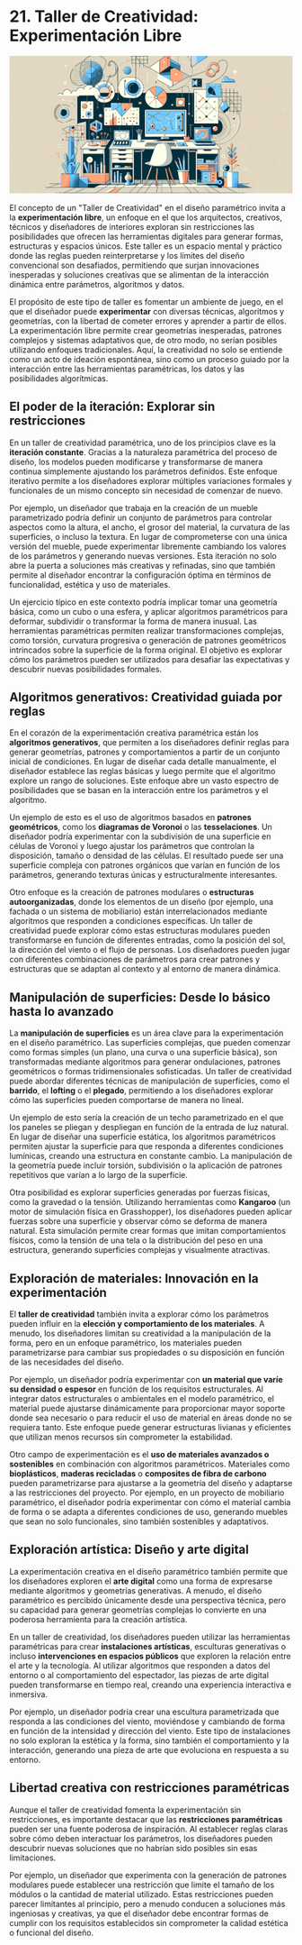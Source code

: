 # 21. Taller de Creatividad: Experimentación Libre

![imagen13-clase21](seccion4-imagenes/2024-09-28_10-48-37-74514080b2f3128ab2ed2c6bd04ece60.webp)

El concepto de un "Taller de Creatividad" en el diseño paramétrico invita a la **experimentación libre**, un enfoque en el que los
arquitectos, creativos, técnicos y diseñadores de interiores exploran sin restricciones las posibilidades que ofrecen las herramientas
digitales para generar formas, estructuras y espacios únicos. Este taller es un espacio mental y práctico donde las reglas pueden
reinterpretarse y los límites del diseño convencional son desafiados, permitiendo que surjan innovaciones inesperadas y soluciones creativas
que se alimentan de la interacción dinámica entre parámetros, algoritmos y datos.

El propósito de este tipo de taller es fomentar un ambiente de juego, en el que el diseñador puede **experimentar** con diversas técnicas,
algoritmos y geometrías, con la libertad de cometer errores y aprender a partir de ellos. La experimentación libre permite crear geometrías
inesperadas, patrones complejos y sistemas adaptativos que, de otro modo, no serían posibles utilizando enfoques tradicionales. Aquí, la
creatividad no solo se entiende como un acto de ideación espontánea, sino como un proceso guiado por la interacción entre las herramientas
paramétricas, los datos y las posibilidades algorítmicas.

## El poder de la iteración: Explorar sin restricciones

En un taller de creatividad paramétrica, uno de los principios clave es la **iteración constante**. Gracias a la naturaleza paramétrica del
proceso de diseño, los modelos pueden modificarse y transformarse de manera continua simplemente ajustando los parámetros definidos. Este
enfoque iterativo permite a los diseñadores explorar múltiples variaciones formales y funcionales de un mismo concepto sin necesidad de
comenzar de nuevo.

Por ejemplo, un diseñador que trabaja en la creación de un mueble parametrizado podría definir un conjunto de parámetros para controlar
aspectos como la altura, el ancho, el grosor del material, la curvatura de las superficies, o incluso la textura. En lugar de comprometerse con
una única versión del mueble, puede experimentar libremente cambiando los valores de los parámetros y generando nuevas versiones. Esta
iteración no solo abre la puerta a soluciones más creativas y refinadas, sino que también permite al diseñador encontrar la configuración óptima
en términos de funcionalidad, estética y uso de materiales.

Un ejercicio típico en este contexto podría implicar tomar una geometría básica, como un cubo o una esfera, y aplicar algoritmos paramétricos para
deformar, subdividir o transformar la forma de manera inusual. Las herramientas paramétricas permiten realizar transformaciones complejas,
como torsión, curvatura progresiva o generación de patrones geométricos intrincados sobre la superficie de la forma original. El objetivo es
explorar cómo los parámetros pueden ser utilizados para desafiar las expectativas y descubrir nuevas posibilidades formales.

## Algoritmos generativos: Creatividad guiada por reglas

En el corazón de la experimentación creativa paramétrica están los **algoritmos generativos**, que permiten a los diseñadores definir reglas
para generar geometrías, patrones y comportamientos a partir de un conjunto inicial de condiciones. En lugar de diseñar cada detalle
manualmente, el diseñador establece las reglas básicas y luego permite que el algoritmo explore un rango de soluciones. Este enfoque abre un
vasto espectro de posibilidades que se basan en la interacción entre los parámetros y el algoritmo.

Un ejemplo de esto es el uso de algoritmos basados en **patrones geométricos**, como los **diagramas de Voronoi** o las **tesselaciones**.
Un diseñador podría experimentar con la subdivisión de una superficie en células de Voronoi y luego ajustar los parámetros que controlan la
disposición, tamaño o densidad de las células. El resultado puede ser una superficie compleja con patrones orgánicos que varían en función de
los parámetros, generando texturas únicas y estructuralmente interesantes.

Otro enfoque es la creación de patrones modulares o **estructuras autoorganizadas**, donde los elementos de un diseño (por ejemplo, una
fachada o un sistema de mobiliario) están interrelacionados mediante algoritmos que responden a condiciones específicas. Un taller de
creatividad puede explorar cómo estas estructuras modulares pueden transformarse en función de diferentes entradas, como la posición del
sol, la dirección del viento o el flujo de personas. Los diseñadores pueden jugar con diferentes combinaciones de parámetros para crear
patrones y estructuras que se adaptan al contexto y al entorno de manera dinámica.

## Manipulación de superficies: Desde lo básico hasta lo avanzado

La **manipulación de superficies** es un área clave para la experimentación en el diseño paramétrico. Las superficies complejas, que
pueden comenzar como formas simples (un plano, una curva o una superficie básica), son transformadas mediante algoritmos para generar
ondulaciones, patrones geométricos o formas tridimensionales sofisticadas. Un taller de creatividad puede abordar diferentes técnicas
de manipulación de superficies, como el **barrido**, el **lofting** o el **plegado**, permitiendo a los diseñadores explorar cómo las superficies
pueden comportarse de manera no lineal.

Un ejemplo de esto sería la creación de un techo parametrizado en el que los paneles se pliegan y despliegan en función de la entrada de luz
natural. En lugar de diseñar una superficie estática, los algoritmos paramétricos permiten ajustar la superficie para que responda a
diferentes condiciones lumínicas, creando una estructura en constante cambio. La manipulación de la geometría puede incluir torsión,
subdivisión o la aplicación de patrones repetitivos que varían a lo largo de la superficie.

Otra posibilidad es explorar superficies generadas por fuerzas físicas, como la gravedad o la tensión. Utilizando herramientas como **Kangaroo**
(un motor de simulación física en Grasshopper), los diseñadores pueden aplicar fuerzas sobre una superficie y observar cómo se deforma de manera
natural. Esta simulación permite crear formas que imitan comportamientos físicos, como la tensión de una tela o la distribución del peso en una
estructura, generando superficies complejas y visualmente atractivas.

## Exploración de materiales: Innovación en la experimentación

El **taller de creatividad** también invita a explorar cómo los parámetros pueden influir en la **elección y comportamiento de los materiales**.
A menudo, los diseñadores limitan su creatividad a la manipulación de la forma, pero en un enfoque paramétrico, los materiales pueden
parametrizarse para cambiar sus propiedades o su disposición en función de las necesidades del diseño.

Por ejemplo, un diseñador podría experimentar con **un material que varíe su densidad o espesor** en función de los requisitos estructurales.
Al integrar datos estructurales o ambientales en el modelo paramétrico, el material puede ajustarse dinámicamente para proporcionar mayor soporte
donde sea necesario o para reducir el uso de material en áreas donde no se requiera tanto. Este enfoque puede generar estructuras livianas y
eficientes que utilizan menos recursos sin comprometer la estabilidad.

Otro campo de experimentación es el **uso de materiales avanzados o sostenibles** en combinación con algoritmos paramétricos. Materiales como
**bioplásticos**, **maderas recicladas** o **composites de fibra de carbono** pueden parametrizarse para ajustarse a la geometría del diseño
y adaptarse a las restricciones del proyecto. Por ejemplo, en un proyecto de mobiliario paramétrico, el diseñador podría experimentar con
cómo el material cambia de forma o se adapta a diferentes condiciones de uso, generando muebles que sean no solo funcionales, sino también
sostenibles y adaptativos.

## Exploración artística: Diseño y arte digital

La experimentación creativa en el diseño paramétrico también permite que los diseñadores exploren el **arte digital** como una forma de expresarse
mediante algoritmos y geometrías generativas. A menudo, el diseño paramétrico es percibido únicamente desde una perspectiva técnica, pero
su capacidad para generar geometrías complejas lo convierte en una poderosa herramienta para la creación artística.

En un taller de creatividad, los diseñadores pueden utilizar las herramientas paramétricas para crear **instalaciones artísticas**,
esculturas generativas o incluso **intervenciones en espacios públicos** que exploren la relación entre el arte y la tecnología. Al utilizar
algoritmos que responden a datos del entorno o al comportamiento del espectador, las piezas de arte digital pueden transformarse en tiempo
real, creando una experiencia interactiva e inmersiva.

Por ejemplo, un diseñador podría crear una escultura parametrizada que responda a las condiciones del viento, moviéndose y cambiando de forma en
función de la intensidad y dirección del viento. Este tipo de instalaciones no solo exploran la estética y la forma, sino también el
comportamiento y la interacción, generando una pieza de arte que evoluciona en respuesta a su entorno.

## Libertad creativa con restricciones paramétricas

Aunque el taller de creatividad fomenta la experimentación sin restricciones, es importante destacar que las **restricciones paramétricas**
pueden ser una fuente poderosa de inspiración. Al establecer reglas claras sobre cómo deben interactuar los parámetros, los diseñadores
pueden descubrir nuevas soluciones que no habrían sido posibles sin esas limitaciones.

Por ejemplo, un diseñador que experimenta con la generación de patrones modulares puede establecer una restricción que limite el tamaño de los
módulos o la cantidad de material utilizado. Estas restricciones pueden parecer limitantes al principio, pero a menudo conducen a soluciones más
ingeniosas y creativas, ya que el diseñador debe encontrar formas de cumplir con los requisitos establecidos sin comprometer la calidad
estética o funcional del diseño.